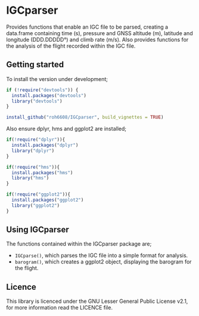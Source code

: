 IGCparser
===================

Provides functions that enable an IGC file to be parsed, creating a data.frame containing time (s), pressure and GNSS altitude (m), latitude and longitude (DDD.DDDDD°) and climb rate (m/s). Also provides functions for the analysis of the flight recorded within the IGC file.

Getting started
------------------
To install the version under development;

```r
if (!require("devtools")) {
  install.packages("devtools")
  library("devtools")
}

install_github("roh6608/IGCparser", build_vignettes = TRUE)

```
Also ensure dplyr, hms and ggplot2 are installed;

```r
if(!require("dplyr")){
  install.packages("dplyr")
  library("dplyr")
}

if(!require("hms")){
  install.packages("hms")
  library("hms")
}

if(!require("ggplot2")){
  install.packages("ggplot2")
  library("ggplot2")
}

```
Using IGCparser
-----------------
The functions contained within the IGCparser package are;
- ```IGCparse()```, which parses the IGC file into a simple format for analysis.
- ```barogram()```, which creates a ggplot2 object, displaying the barogram for the flight.


Licence
----------------
This library is licenced under the GNU Lesser General Public License v2.1, for more information read the LICENCE file.
